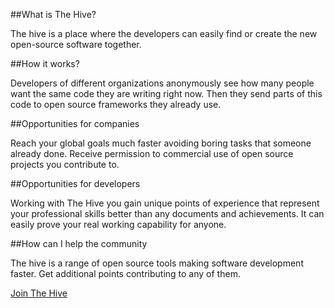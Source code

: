 
##What is The Hive?

The hive is a place where the developers can easily find or create the new open-source software together.

##How it works? 

Developers of different organizations anonymously see how many people want the same code they are writing right now. Then they send parts of this code to open source frameworks they already use. 

##Opportunities for companies

Reach your global goals much faster avoiding boring tasks that someone already done. Receive permission to commercial use of open source projects you contribute to.

##Opportunities for developers

Working with The Hive you gain unique points of experience that represent your professional skills better than any documents and achievements. It can easily prove your real working capability for anyone.

##How can I help the community

The hive is a range of open source tools making software development faster. Get additional points contributing to any of them.

[Join The Hive](mailto:info@opengift.io)
